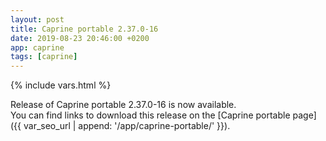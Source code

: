 ```yaml
---
layout: post
title: Caprine portable 2.37.0-16
date: 2019-08-23 20:46:00 +0200
app: caprine
tags: [caprine]
---
```

{% include vars.html %}

Release of Caprine portable 2.37.0-16 is now available.<br />
You can find links to download this release on the [Caprine portable page]({{ var_seo_url | append: '/app/caprine-portable/' }}).